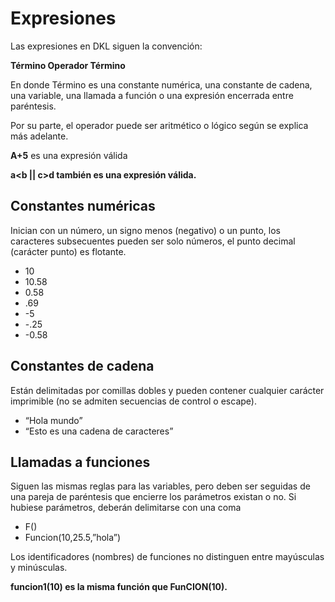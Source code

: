 # Expresiones
Las expresiones en DKL siguen la convención:

**Término Operador Término**

En donde Término es una constante numérica, una constante de cadena, una variable, una llamada a función o una expresión encerrada entre paréntesis.

Por su parte, el operador puede ser aritmético o lógico según se explica más adelante.

**A+5** es una expresión válida

**a<b || c>d también es una expresión válida.**

## Constantes numéricas

Inician con un número, un signo menos (negativo) o un punto, los caracteres subsecuentes pueden ser solo números, el punto decimal (carácter punto) es flotante. 

- 10 
- 10.58 
- 0.58
- .69
- -5
- -.25
- -0.58

## Constantes de cadena 

Están delimitadas por comillas dobles y pueden contener cualquier carácter imprimible (no se admiten secuencias de control o escape). 

- “Hola mundo” 
- “Esto es una cadena de caracteres”

## Llamadas a funciones

Siguen las mismas reglas para las variables, pero deben ser seguidas de una pareja de paréntesis que encierre los parámetros existan o no. Si hubiese parámetros, deberán delimitarse con una coma

- F()
- Funcion(10,25.5,”hola”)

Los identificadores (nombres) de funciones no distinguen entre mayúsculas y minúsculas.

**funcion1(10) es la misma función que FunCION(10).**
